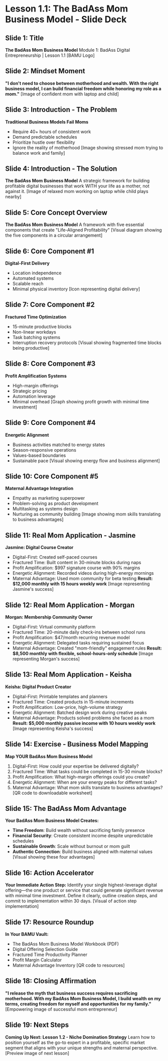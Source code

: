 # Lesson 1.1: The BadAss Mom Business Model - Slide Deck

## Slide 1: Title
**The BadAss Mom Business Model**
Module 1: BadAss Digital Entrepreneurship | Lesson 1.1
[BAMU Logo]

## Slide 2: Mindset Moment
**"I don't need to choose between motherhood and wealth. With the right business model, I can build financial freedom while honoring my role as a mom."**
[Image of confident mom with laptop and child]

## Slide 3: Introduction - The Problem
**Traditional Business Models Fail Moms**
- Require 40+ hours of consistent work
- Demand predictable schedules
- Prioritize hustle over flexibility
- Ignore the reality of motherhood
[Image showing stressed mom trying to balance work and family]

## Slide 4: Introduction - The Solution
**The BadAss Mom Business Model**
A strategic framework for building profitable digital businesses that work WITH your life as a mother, not against it.
[Image of relaxed mom working on laptop while child plays nearby]

## Slide 5: Core Concept Overview
**The BadAss Mom Business Model**
A framework with five essential components that create "Life-Aligned Profitability"
[Visual diagram showing the five components in a circular arrangement]

## Slide 6: Core Component #1
**Digital-First Delivery**
- Location independence
- Automated systems
- Scalable reach
- Minimal physical inventory
[Icon representing digital delivery]

## Slide 7: Core Component #2
**Fractured Time Optimization**
- 15-minute productive blocks
- Non-linear workdays
- Task batching systems
- Interruption recovery protocols
[Visual showing fragmented time blocks being productive]

## Slide 8: Core Component #3
**Profit Amplification Systems**
- High-margin offerings
- Strategic pricing
- Automation leverage
- Minimal overhead
[Graph showing profit growth with minimal time investment]

## Slide 9: Core Component #4
**Energetic Alignment**
- Business activities matched to energy states
- Season-responsive operations
- Values-based boundaries
- Sustainable pace
[Visual showing energy flow and business alignment]

## Slide 10: Core Component #5
**Maternal Advantage Integration**
- Empathy as marketing superpower
- Problem-solving as product development
- Multitasking as systems design
- Nurturing as community building
[Image showing mom skills translating to business advantages]

## Slide 11: Real Mom Application - Jasmine
**Jasmine: Digital Course Creator**
- Digital-First: Created self-paced courses
- Fractured Time: Built content in 30-minute blocks during naps
- Profit Amplification: $997 signature course with 90% margins
- Energetic Alignment: Recorded videos during high-energy mornings
- Maternal Advantage: Used mom community for beta testing
**Result: $12,000 monthly with 15 hours weekly work**
[Image representing Jasmine's success]

## Slide 12: Real Mom Application - Morgan
**Morgan: Membership Community Owner**
- Digital-First: Virtual community platform
- Fractured Time: 20-minute daily check-ins between school runs
- Profit Amplification: $47/month recurring revenue model
- Energetic Alignment: Delegated tasks requiring sustained focus
- Maternal Advantage: Created "mom-friendly" engagement rules
**Result: $8,500 monthly with flexible, school-hours-only schedule**
[Image representing Morgan's success]

## Slide 13: Real Mom Application - Keisha
**Keisha: Digital Product Creator**
- Digital-First: Printable templates and planners
- Fractured Time: Created products in 15-minute increments
- Profit Amplification: Low-price, high-volume strategy
- Energetic Alignment: Batched design work during creative peaks
- Maternal Advantage: Products solved problems she faced as a mom
**Result: $5,000 monthly passive income with 10 hours weekly work**
[Image representing Keisha's success]

## Slide 14: Exercise - Business Model Mapping
**Map YOUR BadAss Mom Business Model**
1. Digital-First: How could your expertise be delivered digitally?
2. Fractured Time: What tasks could be completed in 15-30 minute blocks?
3. Profit Amplification: What high-margin offerings could you create?
4. Energetic Alignment: When are your energy peaks for different tasks?
5. Maternal Advantage: What mom skills translate to business advantages?
[QR code to downloadable worksheet]

## Slide 15: The BadAss Mom Advantage
**Your BadAss Mom Business Model Creates:**
- **Time Freedom**: Build wealth without sacrificing family presence
- **Financial Security**: Create consistent income despite unpredictable schedules
- **Sustainable Growth**: Scale without burnout or mom guilt
- **Authentic Connection**: Build business aligned with maternal values
[Visual showing these four advantages]

## Slide 16: Action Accelerator
**Your Immediate Action Step:**
Identify your single highest-leverage digital offering—the one product or service that could generate significant revenue with minimal time investment.
Define it clearly, outline creation steps, and commit to implementation within 30 days.
[Visual of action step implementation]

## Slide 17: Resource Roundup
**In Your BAMU Vault:**
- The BadAss Mom Business Model Workbook (PDF)
- Digital Offering Selection Guide
- Fractured Time Productivity Planner
- Profit Margin Calculator
- Maternal Advantage Inventory
[QR code to resources]

## Slide 18: Closing Affirmation
**"I release the myth that business success requires sacrificing motherhood. With my BadAss Mom Business Model, I build wealth on my terms, creating freedom for myself and opportunities for my family."**
[Empowering image of successful mom entrepreneur]

## Slide 19: Next Steps
**Coming Up Next: Lesson 1.2 - Niche Domination Strategy**
Learn how to position yourself as the go-to expert in a profitable, specific market segment that aligns with your unique strengths and maternal perspective.
[Preview image of next lesson]
